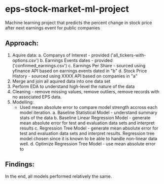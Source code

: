 # eps-stock-market-ml-project
Machine learning project that predicts the percent change in stock price after next earnings event for public companies


## Approach: 
1. Aquire data:
   a. Companys of Interest - provided ('all_tickers-with-options.csv')
   b. Earnings Events dates - provided ('confirmed_earnings.csv') 
   c. Earnings Per Share - sourced using yfinance API based on earnings events dated in "b"
   d. Stock Price History - sourced using XXXX API based on companies in "a"
2. Merge and join all aquired data into one data set
3. Perform EDA to understand high-level the nature of the data
4. Cleaning - remove missing values, remove outliers, remove records with no associated EPS data. 
5. Modelling:
   * Used mean absolute error to compare model strength accross each model iteration. 
   a. Baseline Statistical Model - understand summary stats of the data
   b. Baseline Linear Regression Model - generate mean absolute error for test and evaluation data sets and interpret results
   c.  Regression Tree Model - generate mean absolute error for test and evaluation data sets and interpret results. Regression tree model chosen since it is known to be able to handle non-linear data well.
   d. Optimize Regression Tree Model - use mean absolute error to 
   
   
## Findings: 

In the end, all models performed relatively the same. 